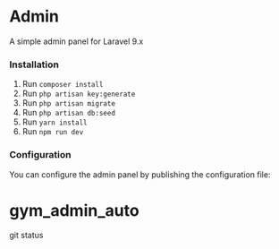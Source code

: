 # Admin

A simple admin panel for Laravel 9.x

### Installation

1. Run `composer install`
2. Run `php artisan key:generate`
3. Run `php artisan migrate`
4. Run `php artisan db:seed`
5. Run `yarn install`
6. Run `npm run dev`

### Configuration

You can configure the admin panel by publishing the configuration file:

# gym_admin_auto
git status
